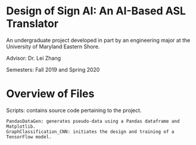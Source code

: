 # Design of Sign AI: An AI-Based ASL Translator

An undergraduate project developed in part by an engineering major at the University of Maryland Eastern Shore. 

Advisor: Dr. Lei Zhang

Semesters: Fall 2019 and Spring 2020


# Overview of Files

Scripts: contains source code pertaining to the project.

    PandasDataGen: generates pseudo-data using a Pandas dataframe and Matplotlib. 
    GraphClassification_CNN: initiates the design and training of a TensorFlow model. 

